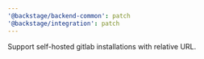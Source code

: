 ```yaml
---
'@backstage/backend-common': patch
'@backstage/integration': patch
---
```


Support self-hosted gitlab installations with relative URL.

